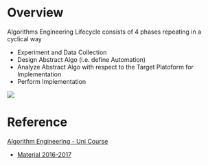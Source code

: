 
# Overview 

Algorithms Engineering Lifecycle consists of 4 phases repeating in a cyclical way 
- Experiment and Data Collection 
- Design Abstract Algo (i.e. define Automation) 
- Analyze Abstract Algo with respect to the Target Platoform for Implementation 
- Perform Implementation 

<img src="http://didawiki.cli.di.unipi.it/lib/exe/fetch.php/magistraleinformaticanetworking/ae/ae.png?cache="/>

# Reference 

[Algorithm Engineering - Uni Course](http://didawiki.cli.di.unipi.it/doku.php/magistraleinformaticanetworking/ae/start)
- [Material 2016-2017](http://didawiki.cli.di.unipi.it/doku.php/magistraleinformaticanetworking/ae/ae2016/start)






